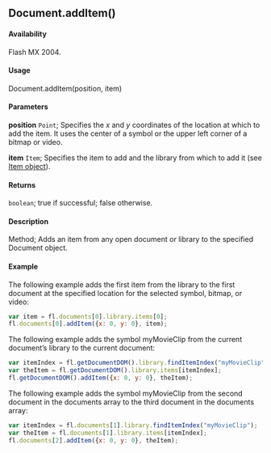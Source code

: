 ## Document.addItem()

#### Availability

Flash MX 2004.

#### Usage

Document.addItem(position, item)

#### Parameters

**position** `Point`; Specifies the *x* and *y* coordinates of the location at which to add the item. It uses the center of a symbol or the upper left corner of a bitmap or video.

**item** `Item`; Specifies the item to add and the library from which to add it (see [Item object](../Item_object/item_summary.md)).

#### Returns

`boolean`; true if successful; false otherwise.

#### Description

Method; Adds an item from any open document or library to the specified Document object.

#### Example

The following example adds the first item from the library to the first document at the specified location for the selected symbol, bitmap, or video:

```javascript
var item = fl.documents[0].library.items[0];
fl.documents[0].addItem({x: 0, y: 0}, item);
```

The following example adds the symbol myMovieClip from the current document’s library to the current document:

```javascript
var itemIndex = fl.getDocumentDOM().library.findItemIndex("myMovieClip");
var theItem = fl.getDocumentDOM().library.items[itemIndex];
fl.getDocumentDOM().addItem({x: 0, y: 0}, theItem);
```

The following example adds the symbol myMovieClip from the second document in the documents array to the third document in the documents array:

```javascript
var itemIndex = fl.documents[1].library.findItemIndex("myMovieClip");
var theItem = fl.documents[1].library.items[itemIndex];
fl.documents[2].addItem({x: 0, y: 0}, theItem);
```
